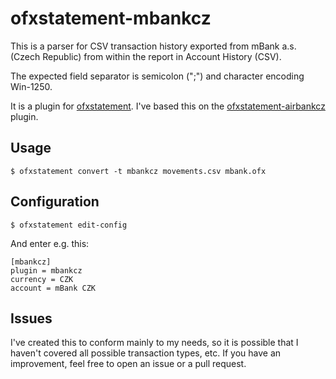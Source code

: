 # ofxstatement-mbankcz
This is a parser for CSV transaction history exported from mBank a.s. (Czech Republic) from within the report in Account History (CSV).

The expected field separator is semicolon (";") and character encoding Win-1250.

It is a plugin for [ofxstatement](https://github.com/SinyaWeo/ofxstatement-mbankcz).
I've based this on  the [ofxstatement-airbankcz](https://github.com/milankni/ofxstatement-airbankcz) plugin.

## Usage
```shell
$ ofxstatement convert -t mbankcz movements.csv mbank.ofx
```
## Configuration
```shell
$ ofxstatement edit-config
```
And enter e.g. this:
```
[mbankcz]
plugin = mbankcz
currency = CZK
account = mBank CZK
```

## Issues
I've created this to conform mainly to my needs, so it is possible that I haven't
covered all possible transaction types, etc. If you have an improvement, feel free
to open an issue or a pull request.
